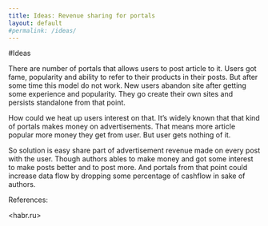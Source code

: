```yaml
---
title: Ideas: Revenue sharing for portals
layout: default
#permalink: /ideas/
---
```


#Ideas

There are number of portals that allows users to post article to it. Users got fame, popularity and ability to refer to their products in their posts. But after some time this model do not work. New users abandon site after getting some experience and popularity. They go create their own sites and persists standalone from that point.

How could we heat up users interest on that. It’s widely known that that kind of portals makes money on advertisements. That means more article popular more money they get from user. But user gets nothing of it.

So solution is easy share part of advertisement revenue made on every post with the user. Though authors ables to make money and got some interest to make posts better and to post more. And portals from that point could increase data flow by dropping some percentage of cashflow in sake of authors.

References:

<habr.ru>
